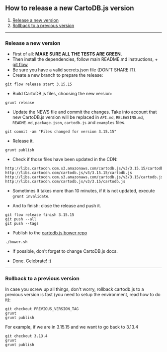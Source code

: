 ## How to release a new CartoDB.js version

1. [Release a new version](#release-a-new-version)
2. [Rollback to a previous version](#rollback-to-a-previous-version)

---

### Release a new version

- First of all: **MAKE SURE ALL THE TESTS ARE GREEN.**
- Then install the dependencies, follow main README.md instructions, + [git flow](https://github.com/nvie/gitflow/wiki/Installation)
- Be sure you have a valid secrets.json file (DON'T SHARE IT).
- Create a new branch to prepare the release:

```
git flow release start 3.15.15
```

- Build CartoDB.js files, choosing the new version:

```
grunt release
```

- Update the NEWS file and commit the changes. Take into account that new CartoDB.js version will be replaced in ```API.md```, ```RELEASING.md```, ```README.md```, ```package.json```, ```cartodb.js``` and ```examples``` files.

```
git commit -am "Files changed for version 3.15.15"
```

- Release it.

```
grunt publish
```

- Check if those files have been updated in the CDN:
```
http://libs.cartocdn.com.s3.amazonaws.com/cartodb.js/v3/3.15.15/cartodb.js
http://libs.cartocdn.com/cartodb.js/v3/3.15.15/cartodb.js
http://libs.cartocdn.com.s3.amazonaws.com/cartodb.js/v3/3.15/cartodb.js
http://libs.cartocdn.com/cartodb.js/v3/3.15/cartodb.js
```
- Sometimes It takes more than 10 minutes, if it is not updated, execute ```grunt invalidate```.

- And to finish: close the release and push it.

```
git flow release finish 3.15.15
git push --all
git push --tags
```

- Publish to the [cartodb.js bower repo](https://github.com/CartoDB/cartodb.js-bower)

```
./bower.sh
```

- If possible, don't forget to change CartoDB.js docs.

- Done. Celebrate! :)

---



### Rollback to a previous version

In case you screw up all things, don't worry, rollback cartodb.js to a previous version is fast (you need to setup the environment, read how to do it):

```
git checkout PREVIOUS_VERSION_TAG
grunt
grunt publish
```

For example, if we are in 3.15.15 and we want to go back to 3.13.4

```
git checkout 3.13.4
grunt
grunt publish
```

